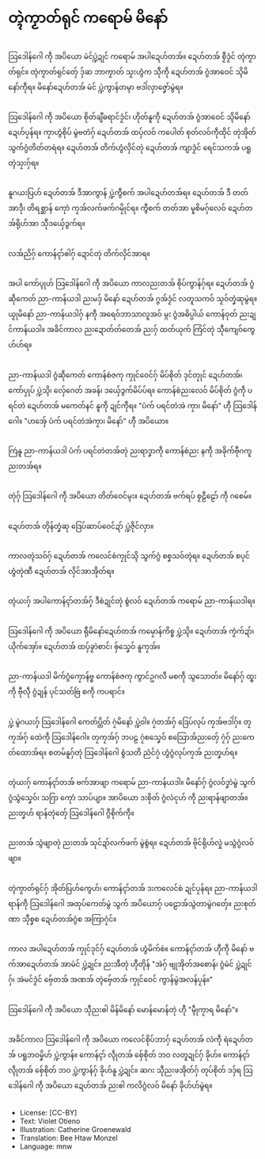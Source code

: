 # တ္ၚဲကၟာတ်ရုင် ကရောမ် မိနော်

##
သြဒေါန်ဂေါ ကဵု အပိယော မံင်ပ္ဍဲဍုင် ကရောမ် အပါဍေဟ်တအ်။ ဍေဟ်တအ် စၟဳဒၟံင် တ္ၚဲကၟာတ်ရုင်။ တ္ၚဲကၟာတ်ရုင်တှ်ေ ဒှ်ဆ ဘာကၟာတ် သၟးဟွံက သီုကဵု ဍေဟ်တအ် ဂွံအာဝေင် သ္ၚိမိနော်ကီုရ။ မိနော်ဍေဟ်တအ် မံင် ပ္ဍဲကွာန်တမ္ၚာ ဗဒါဲလှာဇၞော်မွဲရ။

##
သြဒေါန်ဂေါ ကဵု အပိယော စိုတ်ချဳဓရာင်ဒၟံင်၊ ဟိုတ်နူကဵု ဍေဟ်တအ် ဂွံအာဝေင် သ္ၚိမိနော်ဍေဟ်ပၠန်ရ။ ကၠာဟွံစိုပ် မွဲဗတံဂှ် ဍေဟ်တအ် ထပှ်လဝ် ကပေါတ် စုတ်လဝ်ကဵုထိုင် တုဲအိုတ် သွက်ဂွံတိတ်တရဴရ။ ဍေဟ်တအ် တိက်ဟွံလှိင်တုဲ ဍေဟ်တအ် ကျာဒၟံင် ရေင်သကအ် ပရူ တ္ၚဲသၠးဂှ်ရ။

##
နူဂယးပြဟ် ဍေဟ်တအ် ဒဳအာကွာန် ပ္ဍဲကွဳစက် အပါဍေဟ်တအ်ရ။ ဍေဟ်တအ် ဒဳ တတ်အာဒဵု၊ တိရစ္ဆာန် ကေုာံ ကၠအ်လက်ဖက်ဂမၠိုင်ရ။ ကွဳစက် တတ်အာ မူစိမဂှ်လေဝ် ဍေဟ်တအ်ရိုဟ်အာ သီုဒယှ်ေဒွက်ရ။

##
လအ်ညိဂှ် ကောန်ၚာ်ၜါဂှ် ဍောင်တုဲ တိက်လှိင်အာရ။

##
အပါ ကော်ပ္ၚုဟ် သြဒေါန်ဂေါ ကဵု အပိယော ကာလညးတအ် စိုပ်ကွာန်ဂှ်ရ။ ဍေဟ်တအ် ဂွံဆဵုကေတ် ညာ-ကာန်ယဒါ ညးမဒှ် မိနော် ဍေဟ်တအ် ဂ္ဇအ်ဒၟံင် လတူသကဝ် သၟဝ်တၞံဆုမွဲရ။ ယၟုမိနော် ညာ-ကာန်ယဒါဂှ် နကဵု အရေဝ်ဘာသာလူအဝ် မ္ဂး ဂွံအဓိပ္ပါယ် ကောန်ဝုတ် ညးဍုင်ကာန်ယဒါ။ အခိင်ကာလ ညးဍောတ်တ်တေအ် ညးဂှ် ထတ်ယုက် ကြံင်တုဲ သီုကျေဝ်ကွေဟ်ဟ်ရ။

##
ညာ-ကာန်ယဒါ ဂွံဆဵုကေတ် ကောန်စဴဇကု ကၠုင်ဝေင်ဂှ် မိပ်စိုတ် ဒုင်တၠုင် ဍေဟ်တအ်၊ ကော်ပၠုပ် ပ္ဍဲသ္ၚိ၊ လှ်ေဂေတ် အခန်၊ ဒယှ်ေဒွက်မိပ်ပ်ရ။ ကောန်စဴညးလေဝ် မိပ်စိုတ် ဂွံကဵု ပရင်တဲ ဍေဟ်တအ် မကေတ်နင် နူကဵု ဍုင်ကီုရ။ "ပံက် ပရင်တဲအဲ ကၠာ၊ မိနော်" ဟီု သြဒေါန်ဂေါ။ "ဟအှ်ေ ပံက် ပရင်တဲအဲကၠာ၊ မိနော်" ဟီု အပိယော။

##
ကြဴနူ ညာ-ကာန်ယဒါ ပံက် ပရင်တဲတအ်တုဲ ညးရာဒၞာကဵု ကောန်စဴညး နကဵု အခိုက်ဗီုဂကူညးတအ်ရ။

##
တုဲဂှ် သြဒေါန်ဂေါ ကဵု အပိယော တိတ်ဝေင်မ္ၚး။ ဍေဟ်တအ် ဗက်ရပ် စၟဠဳဠော် ကဵု ဂစေမ်။

##
ဍေဟ်တအ် တိုန်တၞံဆု ဒြေပ်ဆာပ်ဝေင်ဍာ် ပ္ဍဲဇိုင်လှာ။

##
ကာလတ္ၚဲသဝ်ဂှ် ဍေဟ်တအ် ကလေင်စဴကၠုင်သ္ၚိ သွက်ဂွံ စစၞသဝ်တ္ၚဲရ။ ဍေဟ်တအ် စပုင်ဟွံတုဲဏီ ဍေဟ်တအ် လှိင်အာအိုတ်ရ။

##
တ္ၚဲယးဂှ် အပါကောန်ၚာ်တအ်ဂှ် ဒဳစဴဍုင်တုဲ စွံလဝ် ဍေဟ်တအ် ကရောမ် ညာ-ကာန်ယဒါရ။

##
သြဒေါန်ဂေါ ကဵု အပိယော ရီုမိနော်ဍေဟ်တအ် ကမၠောန်ကိစ္စ ပ္ဍဲသ္ၚိ။ ဍေဟ်တအ် ကၟံက်ဍာ်၊ ယိုက်အှော်။ ဍေဟ်တအ် ထပှ်ခၟာဲစာင်၊ ၜှ်သၞေဝ် နူကၠအ်။

##
ညာ-ကာန်ယဒါ မိက်ဂွံကၠောန်ဗ္စ ကောန်စဴဇကု ကွာင်ဥဂလဳ မစကဵု သွသောတ်။ မိနော်ဂှ် ထ္ၜးကဵု ဗီုလဵု ဂွံဍုန် ပုင်သတ်ဗြဴ စကဵု ကပရာင်။

##
ပ္ဍဲ မွဲဂယးဂှ် သြဒေါန်ဂေါ ကေတ်ပ္တိတ် ဂၠဴမိနော် ပ္ဍဲဝါ။ ဂၠဴတအ်ဂှ် ဒြေပ်လုပ် ကၠအ်ဗဒါဲဂှ်။ တၠကၠအ်ဂှ် ထေဲကဵု သြဒေါန်ဂေါ။ တၠကၠအ်ဂှ် ဘပဠ ဂၠဴစသၞေဝ် စသြောအ်ညးတှ်ေ ဂၠဴဂှ် ညးကေတ်ထောအ်ရ။ စတမ်နူဂှ်တုဲ သြဒေါန်ဂေါ စွံသတိ ညံင်ဂၠဴ ဟွံဂွံလုပ်ကၠအ် ညးတၞဟ်ရ။

##
တ္ၚဲယးဂှ် ကောန်ၚာ်တအ် ဗက်အာဖျာ ကရောမ် ညာ-ကာန်ယဒါ။ မိနော်ဂှ် ဂွံလဝ်ဒၞာဲမွဲ သွက်ဂွံသွံသၞေဝ်၊ သဂြာ ကေုာံ သာပ်ပျာ။ အာပိယော ဒးစိုတ် ဂွံလဴၚုဟ် ကဵု ညးရာန်ဖျာတအ်။ ညးတၞဟ် ရာန်တုဲတှ်ေ သြဒေါန်ဂေါ ဂွဳစိုက်ကဵု။

##
ညးတအ် သွံဖျာတုဲ ညးတအ် သုင်ဍာ်လက်ဖက် မွဲစွံရ။ ဍေဟ်တအ် ဗိုင်ရိုဟ်လှုဲ မသွံဂွံလဝ်ဖျာ။

##
တ္ၚဲကၟာတ်ရုင်ဂှ် အိုတ်ပြဟ်ကွေဟ်၊ ကောန်ၚာ်တအ် ဒးကလေင်စဴ ဍုင်ပၠန်ရ။ ညာ-ကာန်ယဒါ ရာန်ကဵု သြဒေါန်ဂေါ အထုပ်ကေတ်မွဲ သွက် အပိယောဂှ် ပဠောအ်သွဲတာမွဲဂတှ်ေ။ ညးစုတ်ဏာ သီုစၞစ ဍေဟ်တအ်ဂွံစ အကြာဂၠံင်။

##
ကာလ အပါဍေဟ်တအ် ကၠုင်ဒုင်ဂှ် ဍေဟ်တအ် ဟွံမိက်စဴ။ ကောန်ၚာ်တအ် ဟီုကဵု မိနော် ဗက်အာဍေဟ်တအ် အာမံင် ပ္ဍဲဍုင်။ ညးအီတုဲ ဟီုတိုန် "အဲဂှ် ဗျုအိုတ်အစောန်၊ ဂွံမံင် ပ္ဍဲဍုင်ဂှ်၊ အဲမင်ဒၟံင် ဗှ်ေတအ် အဏအ် တ္ၚဲဗှ်ေတအ် ကၠုင်ဝေင် ကွာန်မွဲအလန်ပၠန်။"

##
သြဒေါန်ဂေါ ကဵု အပိယော သီုညးၜါ မိန်မိနော် မောန်မောန်တုဲ ဟီု "မ္ၚဵုကၠာရ မိနော်"။

##
အခိင်ကာလ သြဒေါန်ဂေါ ကဵု အပိယော ကလေင်စိုပ်ဘာဂှ် ဍေဟ်တအ် လဴကဵု ရဲဍေဟ်တအ် ပရူဘဝမၞိဟ် ပ္ဍဲကွာန်။ ကောန်ၚာ် လ္ၚဵုတအ် စှ်ေစိုတ် ဘဝ လတူဍုင်ဂှ် ခိုဟ်။ ကောန်ၚာ်လ္ၚဵုတအ် စှ်ေစိုတ် ဘဝ ပ္ဍဲကွာန်ဂှ် ခိုဟ်နူ ပ္ဍဲဍုင်။ ဆဂး သီုညးဖအိုတ်ဂှ် တုပ်စိုတ် ဒဒှ်ရ သြဒေါန်ဂေါ ကဵု အပိယော ဍေဟ်တအ် ညးၜါ ကလိဂွံလဝ် မိနော် ခိုဟ်ဟ်မွဲရ။

##
* License: [CC-BY]
* Text: Violet Otieno
* Illustration: Catherine Groenewald
* Translation: Bee Htaw Monzel
* Language: mnw
